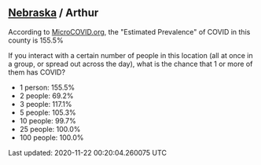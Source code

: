 
## [Nebraska](/united-states/nebraska) / Arthur

According to [MicroCOVID.org](http://microcovid.org),
the "Estimated Prevalence" of COVID in this county is 155.5%

If you interact with a certain number of people in this location
(all at once in a group, or spread out across the day), what is the chance that
1 or more of them has COVID?

- 1 person: 155.5%
- 2 people: 69.2%
- 3 people: 117.1%
- 5 people: 105.3%
- 10 people: 99.7%
- 25 people: 100.0%
- 100 people: 100.0%

Last updated: 2020-11-22 00:20:04.260075 UTC
